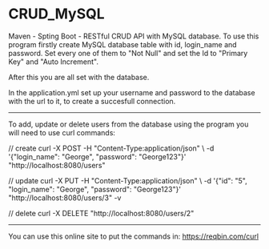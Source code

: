 # CRUD_MySQL
Maven - Spting Boot - RESTful CRUD API with MySQL database.
To use this program firstly create MySQL database table with id, login_name and password. 
Set every one of them to "Not Null" and set the Id to "Primary Key" and "Auto Increment".

After this you are all set with the database. 

In the application.yml set up your username and password to the database with the url to it,
to create a succesfull connection.

------------------------------------------------------------------------------------------------------
To add, update or delete users from the database using the program you will need to use curl commands:

// create
curl -X POST
-H "Content-Type:application/json" \ 
-d '{"login_name": "George", "password": "George123"}' 
"http://localhost:8080/users"

// update 
curl -X PUT
-H "Content-Type:application/json" \ 
-d '{"id": "5", "login_name": "George", "password": "George123"}' 
"http://localhost:8080/users/3" -v

// delete
curl -X DELETE "http://localhost:8080/users/2" 

----------------------------------------------------
You can use this online site to put the commands in:
https://reqbin.com/curl
